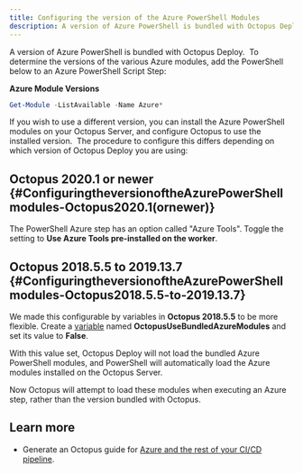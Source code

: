 ```yaml
---
title: Configuring the version of the Azure PowerShell Modules
description: A version of Azure PowerShell is bundled with Octopus Deploy and it's possible to configure which version you wish to use in your deployments.
---
```


A version of Azure PowerShell is bundled with Octopus Deploy.  To determine the versions of the various Azure modules, add the PowerShell below to an Azure PowerShell Script Step:

**Azure Module Versions**

```powershell
Get-Module -ListAvailable -Name Azure*
```

If you wish to use a different version, you can install the Azure PowerShell modules on your Octopus Server, and configure Octopus to use the installed version.  The procedure to configure this differs depending on which version of Octopus Deploy you are using:

## Octopus 2020.1 or newer {#ConfiguringtheversionoftheAzurePowerShellmodules-Octopus2020.1(ornewer)}

The PowerShell Azure step has an option called  "Azure Tools". Toggle the setting to **Use Azure Tools pre-installed on the worker**.

## Octopus 2018.5.5 to 2019.13.7 {#ConfiguringtheversionoftheAzurePowerShellmodules-Octopus2018.5.5-to-2019.13.7}

We made this configurable by variables in **Octopus 2018.5.5** to be more flexible. Create a [variable](/docs/projects/variables/index.md) named **OctopusUseBundledAzureModules** and set its value to **False**.

With this value set, Octopus Deploy will not load the bundled Azure PowerShell modules, and PowerShell will automatically load the Azure modules installed on the Octopus Server.

Now Octopus will attempt to load these modules when executing an Azure step, rather than the version bundled with Octopus.

## Learn more

- Generate an Octopus guide for [Azure and the rest of your CI/CD pipeline](https://octopus.com/docs/guides?destination=Azure%20websites).
